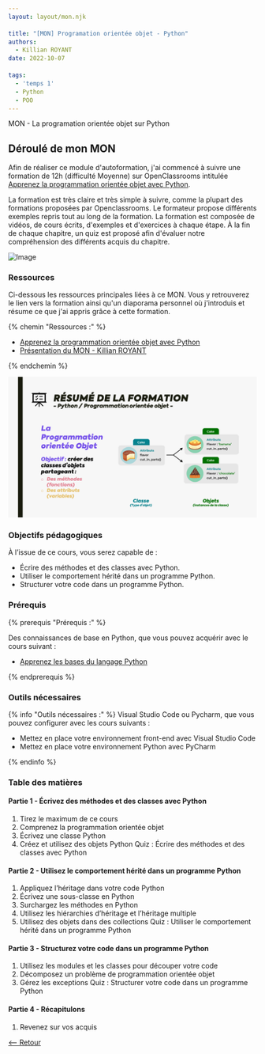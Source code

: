 ```yaml
---
layout: layout/mon.njk

title: "[MON] Programation orientée objet - Python"
authors:
  - Killian ROYANT
date: 2022-10-07

tags:
  - 'temps 1'
  - Python
  - POO
---
```


<!-- début résumé -->

MON - La programation orientée objet sur Python
<!-- fin résumé -->

## Déroulé de mon MON

Afin de réaliser ce module d'autoformation, j'ai commencé à suivre une formation de 12h (difficulté Moyenne) sur OpenClassrooms intitulée [Apprenez la programmation orientée objet avec Python](https://openclassrooms.com/fr/courses/7150616-apprenez-la-programmation-orientee-objet-avec-python).

La formation est très claire et très simple à suivre, comme la plupart des formations proposées par Openclassrooms. Le formateur propose différents exemples repris tout au long de la formation. La formation est composée de vidéos, de cours écrits, d'exemples et d'exercices à chaque étape. À la fin de chaque chapitre, un quiz est proposé afin d'évaluer notre compréhension des différents acquis du chapitre.

![Image](https://i.vimeocdn.com/video/1118264994-2a67dba5a3a8c9aee27720f1afa58494be2dfa5768c7478bebbb104a4359d8c3-d?mw=800)

### Ressources

Ci-dessous les ressources principales liées à ce MON. Vous y retrouverez le lien vers la formation ainsi qu'un diaporama personnel où j'introduis et résume ce que j'ai appris grâce à cette formation.

{% chemin "Ressources :" %}

- [Apprenez la programmation orientée objet avec Python](https://openclassrooms.com/fr/courses/7150616-apprenez-la-programmation-orientee-objet-avec-python)
- [Présentation du MON - Killian ROYANT](https://drive.google.com/file/d/1D-gTBStHbos_4YKUw6P9KrZa1sg70D9E/view?usp=sharing)

{% endchemin %}

![Présentation](./presentation.png)

### Objectifs pédagogiques

À l’issue de ce cours, vous serez capable de :

- Écrire des méthodes et des classes avec Python.
- Utiliser le comportement hérité dans un programme Python.
- Structurer votre code dans un programme Python.

### Prérequis

{% prerequis "Prérequis :" %}

Des connaissances de base en Python, que vous pouvez acquérir avec le cours suivant :

- [Apprenez les bases du langage Python](https://openclassrooms.com/fr/courses/7168871-apprenez-les-bases-du-langage-python)

{% endprerequis %}


### Outils nécessaires

{% info "Outils nécessaires :" %}
Visual Studio Code ou Pycharm, que vous pouvez configurer avec les cours suivants :

- Mettez en place votre environnement front-end avec Visual Studio Code
- Mettez en place votre environnement Python avec PyCharm

{% endinfo %}

### Table des matières

#### Partie 1 - Écrivez des méthodes et des classes avec Python

1. Tirez le maximum de ce cours
2. Comprenez la programmation orientée objet
3. Écrivez une classe Python
4. Créez et utilisez des objets Python
 Quiz : Écrire des méthodes et des classes avec Python

#### Partie 2 - Utilisez le comportement hérité dans un programme Python

1. Appliquez l’héritage dans votre code Python
2. Écrivez une sous-classe en Python
3. Surchargez les méthodes en Python
4. Utilisez les hiérarchies d’héritage et l’héritage multiple
5. Utilisez des objets dans des collections
 Quiz : Utiliser le comportement hérité dans un programme Python

#### Partie 3 - Structurez votre code dans un programme Python

1. Utilisez les modules et les classes pour découper votre code
2. Décomposez un problème de programmation orientée objet
3. Gérez les exceptions
 Quiz : Structurer votre code dans un programme Python

#### Partie 4 - Récapitulons

1. Revenez sur vos acquis

[<-- Retour](../)
